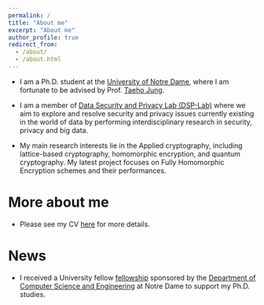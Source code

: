 ```yaml
---
permalink: /
title: "About me"
excerpt: "About me"
author_profile: true
redirect_from:
  - /about/
  - /about.html
---
```


- I am a Ph.D. student at the [University of Notre Dame](https://www.nd.edu/), where I am fortunate to be advised by Prof. [Taeho Jung](https://sites.nd.edu/taeho-jung/).

- I am a member of [Data Security and Privacy Lab (DSP-Lab)](https://sites.nd.edu/dsp-lab/) where we aim to explore and resolve security and privacy issues currently existing in the world of data by performing interdisciplinary research in security, privacy and big data.

- My main research interests lie in the Applied cryptography, including lattice-based cryptography, homomorphic encryption, and quantum cryptography. My latest project focuses on Fully Homomorphic Encryption schemes and their performances.

# More about me

- Please see my CV [here](https://n7koirala.github.io/files/CV_ND_01.pdf) for more details.

# News

- I received a University fellow [fellowship](https://graduateschool.nd.edu/funding/select-fellowship-recipients/) sponsored by the [Department of Computer Science and Engineering](https://cse.nd.edu/) at Notre Dame to support my Ph.D. studies.
